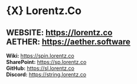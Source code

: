 # {X} Lorentz.Co   
**WEBSITE:** https://lorentz.co    
**AETHER:** https://aether.software   
---
**Wiki:** https://spin.lorentz.co   
**SharePoint:** https://sp.lorentz.co   
**GitHub:** https://sl.lorentz.co   
**Discord:** https://string.lorentz.co   

